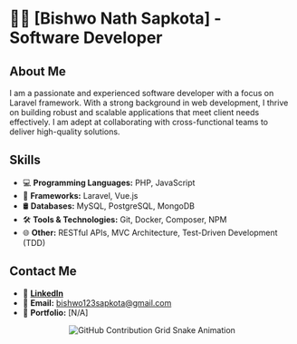 # 👨‍💻 [Bishwo Nath Sapkota] - Software Developer

## About Me
I am a passionate and experienced software developer with a focus on Laravel framework. With a strong background in web development, I thrive on building robust and scalable applications that meet client needs effectively. I am adept at collaborating with cross-functional teams to deliver high-quality solutions.

## Skills
- 💻 **Programming Languages:** PHP, JavaScript
- 🚀 **Frameworks:** Laravel, Vue.js
- 🛢️ **Databases:** MySQL, PostgreSQL, MongoDB
- 🛠️ **Tools & Technologies:** Git, Docker, Composer, NPM
- 🌐 **Other:** RESTful APIs, MVC Architecture, Test-Driven Development (TDD)

## Contact Me
- 💼  [**LinkedIn**](https://www.linkedin.com/in/bishwo-sapkota-86898a199)
- 📧 **Email:** [bishwo123sapkota@gmail.com](mailto:bishwo123sapkota@gmail.com)
- 🔗 **Portfolio:** [N/A]

<div align="center">
    <img src="https://raw.githubusercontent.com/[bishwozz]/[bishwozz]/output/github-contribution-grid-snake.svg" alt="GitHub Contribution Grid Snake Animation"/>
</div>
